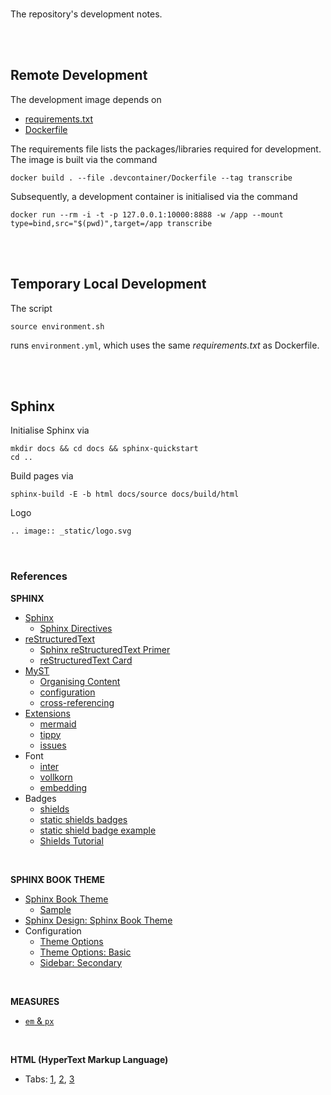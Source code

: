 <br>

The repository's development notes.

<br>
<br>

## Remote Development

The development image depends on

* [requirements.txt](/.devcontainer/requirements.txt)
* [Dockerfile](/.devcontainer/Dockerfile)

The requirements file lists the packages/libraries required for development.  The image is built via the command

```shell
docker build . --file .devcontainer/Dockerfile --tag transcribe
```

Subsequently, a development container is initialised via the command

```shell
docker run --rm -i -t -p 127.0.0.1:10000:8888 -w /app --mount type=bind,src="$(pwd)",target=/app transcribe
```

<br>
<br>


## Temporary Local Development

The script 

```shell
source environment.sh
```

runs `environment.yml`, which uses the same *requirements.txt* as Dockerfile.

<br>
<br>

## Sphinx

Initialise Sphinx via

```shell
mkdir docs && cd docs && sphinx-quickstart
cd ..
```

Build pages via

```shell
sphinx-build -E -b html docs/source docs/build/html
```

Logo

```markdown
.. image:: _static/logo.svg
```

<br>

### References

**SPHINX**

* [Sphinx](https://www.sphinx-doc.org/en/master/index.html)
  * [Sphinx Directives](https://www.sphinx-doc.org/en/master/usage/restructuredtext/directives.html)
* [reStructuredText](https://docutils.sourceforge.io/rst.html)
  * [Sphinx reStructuredText Primer](https://www.sphinx-doc.org/en/master/usage/restructuredtext/index.html)
  * [reStructuredText Card](https://bashtage.github.io/sphinx-material/rst-cheatsheet/rst-cheatsheet.html)
* [MyST](https://myst-parser.readthedocs.io/en/latest/index.html)
  * [Organising Content](https://myst-parser.readthedocs.io/en/latest/syntax/organising_content.html#using-toctree-to-include-other-documents-as-children)
  * [configuration](https://myst-parser.readthedocs.io/en/latest/configuration.html)
  * [cross-referencing](https://myst-parser.readthedocs.io/en/latest/syntax/cross-referencing.html#)
* [Extensions](https://myst-parser.readthedocs.io/en/latest/intro.html#extending-sphinx)
  * [mermaid](https://mermaid.js.org/intro/)
  * [tippy](https://sphinx-tippy.readthedocs.io/en/latest/)
  * [issues](https://github.com/sloria/sphinx-issues)
* Font
  * [inter](https://fonts.google.com/selection?query=inter)
  * [vollkorn](https://fonts.google.com/specimen/Vollkorn)
  * [embedding](https://fonts.google.com/selection/embed)
* Badges
  * [shields](https://shields.io)
  * [static shields badges](https://shields.io/badges/static-badge)
  * [static shield badge example](https://img.shields.io/badge/issue-6511-green)
  * [Shields Tutorial](https://github.com/badges/shields/blob/master/doc/TUTORIAL.md)


<br>


**SPHINX BOOK THEME**

* [Sphinx Book Theme](https://sphinx-book-theme.readthedocs.io/en/stable/index.html)
  * [Sample](https://sphinx-book-theme.readthedocs.io/en/stable/reference/kitchen-sink/index.html)
* [Sphinx Design: Sphinx Book Theme](https://sphinx-design.readthedocs.io/en/sbt-theme/)
* Configuration
  * [Theme Options](https://sphinx-book-theme.readthedocs.io/en/stable/reference.html#reference-of-theme-options)
  * [Theme Options: Basic](https://pydata-sphinx-theme.readthedocs.io/en/latest/user_guide/layout.html#references)
  * [Sidebar: Secondary](https://sphinx-book-theme.readthedocs.io/en/stable/sections/sidebar-secondary.html)


<br>


**MEASURES**

* [`em` & `px`](https://nekocalc.com/em-to-px-converter)


<br>


**HTML (HyperText Markup Language)**

* Tabs: [1](https://www.html-easy.com/learn/how-to-add-tabs-in-html/), [2](https://www.w3schools.com/howto/howto_js_tabs.asp), [3](https://squidfunk.github.io/mkdocs-material/reference/content-tabs/)

<br>
<br>

<br>
<br>

<br>
<br>

<br>
<br>
